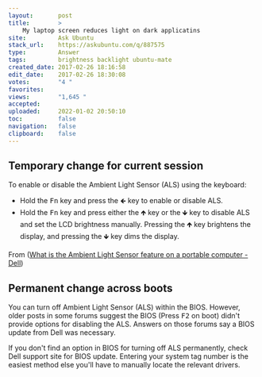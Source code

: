 ```yaml
---
layout:       post
title:        >
    My laptop screen reduces light on dark applicatins
site:         Ask Ubuntu
stack_url:    https://askubuntu.com/q/887575
type:         Answer
tags:         brightness backlight ubuntu-mate
created_date: 2017-02-26 18:16:58
edit_date:    2017-02-26 18:30:08
votes:        "4 "
favorites:    
views:        "1,645 "
accepted:     
uploaded:     2022-01-02 20:50:10
toc:          false
navigation:   false
clipboard:    false
---
```


## Temporary change for current session

To enable or disable the Ambient Light Sensor (ALS) using the keyboard:

 - Hold the <kbd>Fn</kbd> key and press the <kbd>🡸</kbd> key to enable or disable ALS.
 - Hold the <kbd>Fn</kbd> key and press either the <kbd>🡹</kbd> key or the <kbd>🡻</kbd> key to disable ALS and set the LCD brightness manually. Pressing the <kbd>🡹</kbd> key brightens the display, and pressing the <kbd>🡻</kbd> key dims the display.


From ([What is the Ambient Light Sensor feature on a portable computer - Dell][1])

## Permanent change across boots

You can turn off Ambient Light Sensor (ALS) within the BIOS. However, older posts in some forums suggest the BIOS (Press <kbd>F2</kbd> on boot) didn't provide options for disabling the ALS. Answers on those forums say a BIOS update from Dell was necessary. 

If you don't find an option in BIOS for turning off ALS permanently, check Dell support site for BIOS update. Entering your system tag number is the easiest method else you'll have to manually locate the relevant drivers.

  [1]: http://www.dell.com/support/article/us/en/19/SLN57456/what-is-the-ambient-light-sensor-feature-on-a-portable-computer-and-how-do-i-adjust-the-settings?---kb-article---301197?lang=EN
